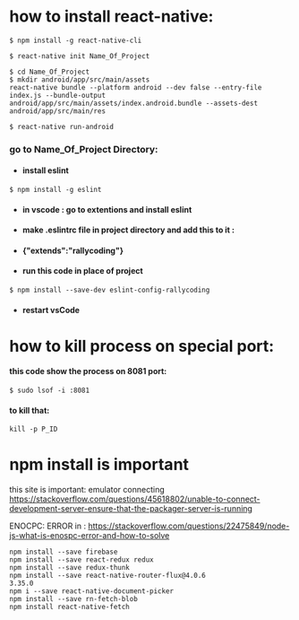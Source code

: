 # how to install react-native:
```
$ npm install -g react-native-cli
```

```
$ react-native init Name_Of_Project
```

```
$ cd Name_Of_Project
$ mkdir android/app/src/main/assets
react-native bundle --platform android --dev false --entry-file index.js --bundle-output android/app/src/main/assets/index.android.bundle --assets-dest android/app/src/main/res
```
```
$ react-native run-android
```

### go to Name_Of_Project Directory:
- #### install eslint
```
$ npm install -g eslint
```
- #### in vscode : go to extentions and install eslint 
- #### make .eslintrc file in project directory and add this to it :
- #### {"extends":"rallycoding"}
- #### run this code in place of project
```
$ npm install --save-dev eslint-config-rallycoding
```
- #### restart vsCode


 
# how to kill process on special port:
#### this code show the process on 8081 port:
```
$ sudo lsof -i :8081
```

#### to kill that:
```
kill -p P_ID
```

# npm install is important

this site is important:
emulator connecting
https://stackoverflow.com/questions/45618802/unable-to-connect-development-server-ensure-that-the-packager-server-is-running

ENOCPC: ERROR in :
https://stackoverflow.com/questions/22475849/node-js-what-is-enospc-error-and-how-to-solve

```
npm install --save firebase
npm install --save react-redux redux
npm install --save redux-thunk
npm install --save react-native-router-flux@4.0.6
3.35.0
npm i --save react-native-document-picker
npm install --save rn-fetch-blob
npm install react-native-fetch
